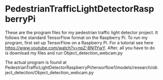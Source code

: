 # PedestrianTrafficLightDetectorRaspberryPi
These are the program files for my pedestrian traffic light detector project.
It follows the standard TensorFlow format on the Raspberry Pi.
To run my program, first set up TensorFlow on a Raspberry Pi. For a tutorial see here
https://www.youtube.com/watch?v=npZ-8Nj1YwY. After, all you have to do is download my files and run Object_detection_webcam.py

The actual program is found at 
PedestrianTrafficLightDetectorRaspberryPi/tensorflow1/models/research/object_detection/Object_detection_webcam.py
